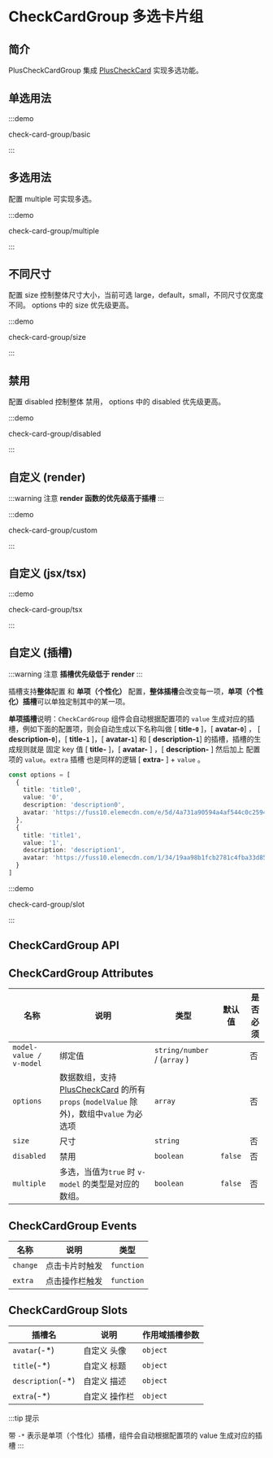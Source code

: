 # CheckCardGroup 多选卡片组

## 简介

PlusCheckCardGroup 集成 [PlusCheckCard](/components/check-card.html) 实现多选功能。

## 单选用法

:::demo

check-card-group/basic

:::

## 多选用法

配置 multiple 可实现多选。

:::demo

check-card-group/multiple

:::

## 不同尺寸

配置 size 控制整体尺寸大小，当前可选 large，default，small，不同尺寸仅宽度不同。 options 中的 size 优先级更高。

:::demo

check-card-group/size

:::

## 禁用

配置 disabled 控制整体 禁用， options 中的 disabled 优先级更高。

:::demo

check-card-group/disabled

:::

## 自定义 (render)

:::warning 注意
**render 函数的优先级高于插槽**
:::

:::demo

check-card-group/custom

:::

## 自定义 (jsx/tsx)

:::demo

check-card-group/tsx

:::

## 自定义 (插槽)

:::warning 注意
**插槽优先级低于 render**
:::

插槽支持**整体**配置 和 **单项（个性化）** 配置，**整体插槽**会改变每一项，**单项（个性化）插槽**可以单独定制其中的某一项。

**单项插槽**说明：`CheckCardGroup` 组件会自动根据配置项的 `value` 生成对应的插槽，例如下面的配置项，则会自动生成以下名称叫做 [ **title-`0`** ]，[ **avatar-`0`**] ， [ **description-`0`**]，[ **title-`1`** ]，[ **avatar-`1`**] 和 [ **description-`1`**] 的插槽，插槽的生成规则就是 固定 key 值 [ **title-** ]，[ **avatar-** ] ，[ **description-** ] 然后加上 配置项的 `value`。`extra` 插槽 也是同样的逻辑 [ **extra-** ] + `value` 。

```ts
const options = [
  {
    title: 'title0',
    value: '0',
    description: 'description0',
    avatar: 'https://fuss10.elemecdn.com/e/5d/4a731a90594a4af544c0c25941171jpeg.jpeg'
  },
  {
    title: 'title1',
    value: '1',
    description: 'description1',
    avatar: 'https://fuss10.elemecdn.com/1/34/19aa98b1fcb2781c4fba33d850549jpeg.jpeg'
  }
]
```

:::demo

check-card-group/slot

:::

## CheckCardGroup API

## CheckCardGroup Attributes

| 名称                    | 说明                                                                                                                                        | 类型                                                                                              | 默认值  | 是否必须 |
| ----------------------- | ------------------------------------------------------------------------------------------------------------------------------------------- | ------------------------------------------------------------------------------------------------- | ------- | -------- |
| `model-value / v-model` | 绑定值                                                                                                                                      | `string/number` / (`array` <docs-tip content='string[]/number[]/(number /string)[]'></docs-tip> ) |         | 否       |
| `options`               | 数据数组，支持 [PlusCheckCard](/components/check-card.html#checkcard-attributes) 的所有 `props` (`modelValue` 除外)，数组中`value` 为必选项 | `array` <docs-tip content=' (PlusCheckCardProps & { value: string / number })[]'></docs-tip>      |         | 否       |
| `size`                  | 尺寸                                                                                                                                        | `string` <docs-tip content='"default" / "small" / "large"'></docs-tip>                            |         | 否       |
| `disabled`              | 禁用                                                                                                                                        | `boolean`                                                                                         | `false` | 否       |
| `multiple`              | 多选，当值为`true` 时 `v-model` 的类型是对应的数组。                                                                                        | `boolean`                                                                                         | `false` | 否       |

## CheckCardGroup Events

| 名称     | 说明           | 类型                                                                                                         |
| -------- | -------------- | ------------------------------------------------------------------------------------------------------------ |
| `change` | 点击卡片时触发 | `function` <docs-tip content='(checked: (string/number)[]) => void'></docs-tip>                              |
| `extra`  | 点击操作栏触发 | `function` <docs-tip content='(option: PlusCheckCardProps & { value: string / number }) => void'></docs-tip> |

## CheckCardGroup Slots

| 插槽名             | 说明          | 作用域插槽参数                                                      |
| ------------------ | ------------- | ------------------------------------------------------------------- |
| `avatar`(-\*)      | 自定义 头像   | `object` <docs-tip content='{avatar,title,description}'></docs-tip> |
| `title`(-\*)       | 自定义 标题   | `object` <docs-tip content='{avatar,title,description}'></docs-tip> |
| `description`(-\*) | 自定义 描述   | `object` <docs-tip content='{avatar,title,description}'></docs-tip> |
| `extra`(-\*)       | 自定义 操作栏 | `object` <docs-tip content='{avatar,title,description}'></docs-tip> |

:::tip 提示

带 `-*` 表示是单项（个性化）插槽，组件会自动根据配置项的 value 生成对应的插槽
:::
